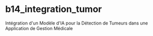 # b14_integration_tumor
Intégration d'un Modèle d'IA pour la Détection de Tumeurs dans une Application de Gestion Médicale
